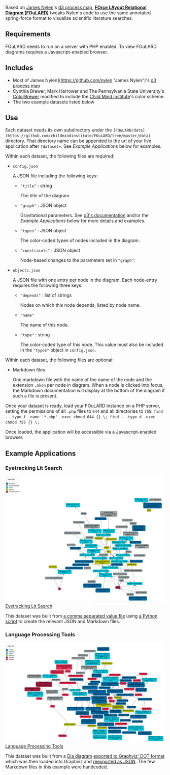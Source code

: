 Based on [James Nylen](https://github.com/nylen "James Nylen")'s [d3 process map](https://github.com/nylen/d3-process-map "d3_process_map"), **[FOrce LAyout Relational Diagram (FOuLARD)](https://github.com/childmindinstitute/FOuLARD)** tweaks Nylen's code to use the same annotated spring-force format to visualize scientific literature searches.

## Requirements
FOuLARD needs to run on a server with PHP enabled.
To view FOuLARD diagrams requires a Javascript-enabled browser.

## Includes
* Most of James Nylen](https://github.com/nylen "James Nylen")'s [d3 process map](https://github.com/nylen/d3-process-map "d3_process_map")
* Cynthia Brewer, Mark Harrower and The Pennsylvania State University's [ColorBrewer](http://colorbrewer2.org/?type=qualitative&scheme=Set3&n=12#type=qualitative&scheme=Set3&n=12) modified to include the [Child Mind Institute](https://childmind.org/)'s color scheme.
* The two example datasets listed below

## Use
Each dataset needs its own subdirectory under the `[FOuLARD/data](https://github.com/childmindinstitute/FOuLARD/tree/master/data)` directory. That directory name can be appended to the url of your live application after `?dataset=`. See *Example Applications* below for examples.

Within each dataset, the following files are required:
* `config.json`

  A JSON file including the following keys:
  * `"title"` : string
  
    The title of the diagram.
  * `"graph"` : JSON object
  
    Gravitational parameters. See [d3's documentation](https://github.com/d3/d3/blob/master/API.md#forces-d3-force) and/or the *Example Applications* below for more details and examples.
  * `"types"` : JSON object
  
    The color-coded types of nodes included in the diagram.
  * `"constraints"` : JSON object
  
    Node-based changes to the parameters set in `"graph"`.
* `objects.json`

  A JSON file with one entry per node in the diagram. Each node-entry requires the following three keys:
  * `"depends"` : list of strings
  
    Nodes on which this node depends, listed by node name.
  * `"name"`
  
    The name of this node.
    
  * `"type"` : string
  
    The color-coded type of this node. This value must also be included in the `"types"` object in `config.json`.
        
Within each dataset, the following files are optional:
* Markdown files

  One markdown file with the name of the name of the node and the extension `.mkdn` per node in diagram. When a node is clicked into focus, the Markdown documentation will display at the bottom of the diagram if such a file is present.
    
Once your dataset is ready, load your FOuLARD instance on a PHP server, setting the permissions of all `.php` files to `644` and all directories to `755`: `find . -type f -name '*.php' -exec chmod 644 {} \; find . -type d -exec chmod 755 {} \;`

Once loaded, the application will be accessible via a Javascript-enabled browser.

## Example Applications

### Eyetracking Lit Search
[![dataset=language-processing-tools](https://raw.githubusercontent.com/childmindinstitute/FOuLARD/master/img/thumb-eyetracking-lit-search.png)
Eyetracking Lit Search](http://vasegurt.com/jon/cmi/FOuLARD/graph.php?dataset=eyetracking-lit-search "dataset=eyetracking-lit-search")

This dataset was built from [a comma separated value file](https://github.com/childmindinstitute/FOuLARD/blob/master/data/eyetracking-lit-search/compilation.csv) using [a Python script](https://github.com/childmindinstitute/FOuLARD/blob/master/data/eyetracking-lit-search/reformat_csv.py) to create the relevant JSON and Markdown files. 

### Language Processing Tools
[![dataset=language-processing-tools](https://raw.githubusercontent.com/childmindinstitute/FOuLARD/master/img/thumb-language-processing-tools.png)
Language Processing Tools](http://vasegurt.com/jon/cmi/FOuLARD/graph.php?dataset=language-processing-tools "dataset=language-processing-tools")

This dataset was built from a [Dia diagram](https://github.com/childmindinstitute/FOuLARD/blob/master/data/language-processing-tools/Language%20Processing%20Tools.dia) [exported to Graphviz' DOT format](https://github.com/childmindinstitute/FOuLARD/blob/master/data/language-processing-tools/lpt.dot) which was then loaded into Graphviz and [reexported as JSON](https://github.com/childmindinstitute/FOuLARD/blob/master/data/language-processing-tools/objects.json). The few Markdown files in this example were handcoded.